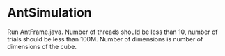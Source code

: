AntSimulation
=============
Run AntFrame.java. Number of threads should be less than 10, number of trials should be less than 100M. Number of dimensions is number of dimensions of the cube.
